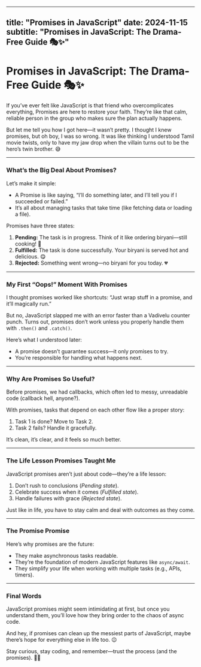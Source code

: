 
---
title: "Promises in JavaScript"
date: 2024-11-15
subtitle: "Promises in JavaScript: The Drama-Free Guide 🎭✨"
---

# Promises in JavaScript: The Drama-Free Guide 🎭✨

If you’ve ever felt like JavaScript is that friend who overcomplicates everything, Promises are here to restore your faith. They’re like that calm, reliable person in the group who makes sure the plan actually happens.

But let me tell you how I got here—it wasn’t pretty. I thought I knew promises, but oh boy, I was so wrong. It was like thinking I understood Tamil movie twists, only to have my jaw drop when the villain turns out to be the hero’s twin brother. 😅

---

### What’s the Big Deal About Promises?

Let’s make it simple:

- A Promise is like saying, “I’ll do something later, and I’ll tell you if I succeeded or failed.”
- It’s all about managing tasks that take time (like fetching data or loading a file).

Promises have three states:

1. **Pending:** The task is in progress. Think of it like ordering biryani—still cooking! 🍛
2. **Fulfilled:** The task is done successfully. Your biryani is served hot and delicious. 😋
3. **Rejected:** Something went wrong—no biryani for you today. 💔

---

### My First “Oops!” Moment With Promises

I thought promises worked like shortcuts: “Just wrap stuff in a promise, and it’ll magically run.”

But no, JavaScript slapped me with an error faster than a Vadivelu counter punch. Turns out, promises don’t work unless you properly handle them with `.then()` and `.catch()`.

Here’s what I understood later:

- A promise doesn’t guarantee success—it only promises to try.
- You’re responsible for handling what happens next.

---

### Why Are Promises So Useful?

Before promises, we had callbacks, which often led to messy, unreadable code (callback hell, anyone?).

With promises, tasks that depend on each other flow like a proper story:

1. Task 1 is done? Move to Task 2.
2. Task 2 fails? Handle it gracefully.

It’s clean, it’s clear, and it feels so much better.

---

### The Life Lesson Promises Taught Me

JavaScript promises aren’t just about code—they’re a life lesson:

1. Don’t rush to conclusions (*Pending state*).
2. Celebrate success when it comes (*Fulfilled state*).
3. Handle failures with grace (*Rejected state*).

Just like in life, you have to stay calm and deal with outcomes as they come.

---

### The Promise Promise

Here’s why promises are the future:

- They make asynchronous tasks readable.
- They’re the foundation of modern JavaScript features like `async/await`.
- They simplify your life when working with multiple tasks (e.g., APIs, timers).

---

### Final Words

JavaScript promises might seem intimidating at first, but once you understand them, you’ll love how they bring order to the chaos of async code.

And hey, if promises can clean up the messiest parts of JavaScript, maybe there’s hope for everything else in life too. 😉

Stay curious, stay coding, and remember—trust the process (and the promises). 🎉✨
